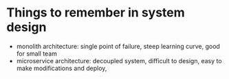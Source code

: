# Things to remember in system design
- monolith architecture: single point of failure, steep learning curve, good for small team
- microservice architecture: decoupled system, difficult to design, easy to make modifications and deploy, 

